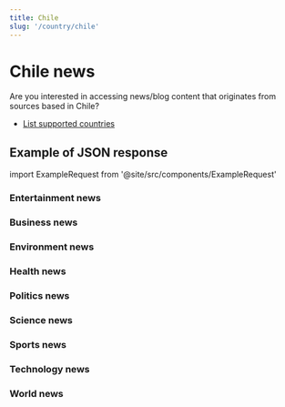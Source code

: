 ```yaml
---
title: Chile
slug: '/country/chile'
---
```


# Chile news

Are you interested in accessing news/blog content that originates from sources based in Chile?

- [List supported countries](/get-articles/countries)

## Example of JSON response

import ExampleRequest from '@site/src/components/ExampleRequest'

### Entertainment news
<ExampleRequest url="https://api.apitube.io/v1/news/articles?limit=2&category=news/Arts_and_Entertainment&language=cl"></ExampleRequest>

### Business news
<ExampleRequest url="https://api.apitube.io/v1/news/articles?limit=2&category=news/Business&language=cl"></ExampleRequest>

### Environment news
<ExampleRequest url="https://api.apitube.io/v1/news/articles?limit=2&category=news/Environment&language=cl"></ExampleRequest>

### Health news
<ExampleRequest url="https://api.apitube.io/v1/news/articles?limit=2&category=news/Health&language=cl"></ExampleRequest>

### Politics news
<ExampleRequest url="https://api.apitube.io/v1/news/articles?limit=2&category=news/Politics&language=cl"></ExampleRequest>

### Science news
<ExampleRequest url="https://api.apitube.io/v1/news/articles?limit=2&category=news/Science&language=cl"></ExampleRequest>

### Sports news
<ExampleRequest url="https://api.apitube.io/v1/news/articles?limit=2&category=news/Sports&language=cl"></ExampleRequest>

### Technology news
<ExampleRequest url="https://api.apitube.io/v1/news/articles?limit=2&category=news/Technology&language=cl"></ExampleRequest>

### World news
<ExampleRequest url="https://api.apitube.io/v1/news/articles?limit=2&category=news/World&language=cl"></ExampleRequest>
